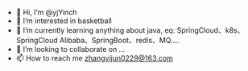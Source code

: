 - 👋 Hi, I’m @yjYinch
- 👀 I’m interested in basketball
- 🌱 I’m currently learning anything about java, eq: SpringCloud、k8s、SpringCloud Alibaba、SpringBoot、redis、MQ....
- 💞️ I’m looking to collaborate on ...
- 📫 How to reach me zhangyijun0229@163.com

<!---
yjYinch/yjYinch is a ✨ special ✨ repository because its `README.md` (this file) appears on your GitHub profile.
You can click the Preview link to take a look at your changes.
--->
